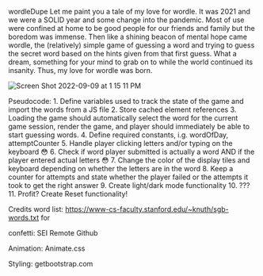 wordleDupe
Let me paint you a tale of my love for wordle. It was 2021 and we were a SOLID year and some change into the pandemic. Most of use were confined at home to be good people for our friends and family but the boredom was immense. Then like a shining beacon of mental hope came wordle, the (relatively) simple game of guessing a word and trying to guess the secret word based on the hints given from that first guess. What a dream, something for your mind to grab on to while the world continued its insanity. Thus, my love for wordle was born.

![Screen Shot 2022-09-09 at 1 15 11 PM](https://user-images.githubusercontent.com/111162028/189414600-c565b2f2-c41e-4844-870b-f53ceaa3bf5b.png)

Pseudocode:
	1. Define variables used to track the state of the game and import the words from a JS file
	2. Store cached element references
	3. Loading the game should automatically select the word for the current game session, render the game, and player should immediately be able to start guessing words.
	4. Define required constants, i.g. wordOfDay, attemptCounter
	5. Handle player clicking letters and/or typing on the keyboard 😳
	6. Check if word player submitted is actually a word AND if the player entered actual letters 😳
	7. Change the color of the display tiles and keyboard depending on whether the letters are in the word
	8. Keep a counter for attempts and state whether the player failed or the attempts it took to get the right answer
	9. Create light/dark mode functionality
	10. ???
	11. Profit?
Create Reset functionality!


Credits
word list:
https://www-cs-faculty.stanford.edu/~knuth/sgb-words.txt
for

confetti:
SEI Remote Github

Animation:
Animate.css

Styling:
getbootstrap.com